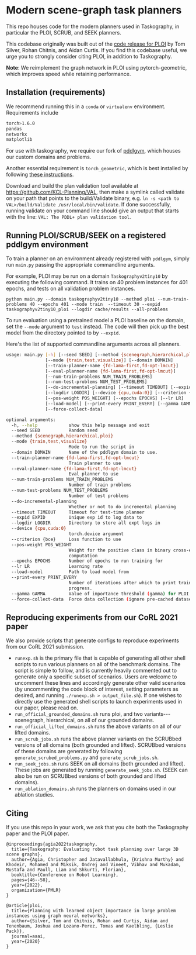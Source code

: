# Modern scene-graph task planners

This repo houses code for the modern planners used in Taskography, in particular the PLOI, SCRUB, and SEEK planners.

This codebase originally was built out of the [code release for PLOI](https://github.com/tomsilver/ploi) by Tom Silver, Rohan Chitnis, and Aidan Curtis. If you find this codebase useful, we urge you to strongly consider citing PLOI, in addition to Taskography.

**Note**: We reimplement the graph network in PLOI using pytorch-geometric, which improves speed while retaining performance.

## Installation (requirements)

We recommend running this in a `conda` or `virtualenv` environment. Requirements include
```sh
torch>1.6.0
pandas
networkx
matplotlib
```

For use with taskography, we require our fork of [pddlgym](https://github.com/taskography/pddlgym), which houses our custom domains and problems.

Another essential requirement is `torch_geometric`, which is best installed by following [these instructions](https://pytorch-geometric.readthedocs.io/en/latest/notes/installation.html).

Download and build the plan validation tool available at https://github.com/KCL-Planning/VAL, then make a symlink called validate on your path that points to the build/Validate binary, e.g. `ln -s <path to VAL>/build/Validate /usr/local/bin/validate`. If done successfully, running validate on your command line should give an output that starts with the line: `VAL: The PDDL+ plan validation tool`.


## Running PLOI/SCRUB/SEEK on a registered pddlgym environment

To train a planner on an environment already registered with `pddlgym`, simply run `main.py` passing the appropriate commandline arguments.

For example, PLOI may be run on a domain `Taskographyv2tiny10` by executing the following command. It trains on 40 problem instances for 401 epochs, and tests on all validation problem instances.
```
python main.py --domain taskographyv2tiny10 --method ploi --num-train-problems 40 --epochs 401 --mode train  --timeout 30 --expid taskographyv2tiny10_ploi --logdir cache/results --all-problems
```

To run evaluation using a pretrained model a PLOI baseline on the domain, set the `--mode` argument to `test` instead. The code will then pick up the best model from the directory pointed to by `--expid`.

Here's the list of supported commandline arguments across all planners.
```sh
usage: main.py [-h] [--seed SEED] [--method {scenegraph,hierarchical,ploi}]
               [--mode {train,test,visualize}] [--domain DOMAIN]
               [--train-planner-name {fd-lama-first,fd-opt-lmcut}]
               [--eval-planner-name {fd-lama-first,fd-opt-lmcut}]
               [--num-train-problems NUM_TRAIN_PROBLEMS]
               [--num-test-problems NUM_TEST_PROBLEMS]
               [--do-incremental-planning] [--timeout TIMEOUT] [--expid EXPID]
               [--logdir LOGDIR] [--device {cpu,cuda:0}] [--criterion {bce}]
               [--pos-weight POS_WEIGHT] [--epochs EPOCHS] [--lr LR]
               [--load-model] [--print-every PRINT_EVERY] [--gamma GAMMA]
               [--force-collect-data]

optional arguments:
  -h, --help            show this help message and exit
  --seed SEED           Random seed
  --method {scenegraph,hierarchical,ploi}
  --mode {train,test,visualize}
                        Mode to run the script in
  --domain DOMAIN       Name of the pddlgym domain to use.
  --train-planner-name {fd-lama-first,fd-opt-lmcut}
                        Train planner to use
  --eval-planner-name {fd-lama-first,fd-opt-lmcut}
                        Eval planner to use
  --num-train-problems NUM_TRAIN_PROBLEMS
                        Number of train problems
  --num-test-problems NUM_TEST_PROBLEMS
                        Number of test problems
  --do-incremental-planning
                        Whether or not to do incremental planning
  --timeout TIMEOUT     Timeout for test-time planner
  --expid EXPID         Unique exp id to log data to
  --logdir LOGDIR       Directory to store all expt logs in
  --device {cpu,cuda:0}
                        torch.device argument
  --criterion {bce}     Loss function to use
  --pos-weight POS_WEIGHT
                        Weight for the positive class in binary cross-entropy
                        computation
  --epochs EPOCHS       Number of epochs to run training for
  --lr LR               Learning rate
  --load-model          Path to load model from
  --print-every PRINT_EVERY
                        Number of iterations after which to print training
                        progress.
  --gamma GAMMA         Value of importance threshold (gamma) for PLOI.
  --force-collect-data  Force data collection (ignore pre-cached datasets).
```

## Reproducing experiments from our CoRL 2021 paper

We also provide scripts that generate configs to reproduce experiments from our CoRL 2021 submission.

* `runexp.sh` is the primary file that is capable of generating all other shell scripts to run various planners on all of the benchmark domains. The script is simple to follow, and is currently heavily commented out to generate only a specific subset of scenarios. Users are welcome to uncomment these lines and accordingly generate other valid scenarios (by uncommenting the code block of interest, setting parameters as desired, and running `./runexp.sh > output_file.sh`). If one wishes to directly use the generated shell scripts to launch experiments used in our paper, please read on.
* `run_official_grounded_domains.sh` runs ploi, and two variants---scenegraph, hierarchical, on all of our grounded domains.
* `run_official_lifted_domains.sh` runs the above variants on all of our lifted domains.
* `run_scrub_jobs.sh` runs the above planner variants on the SCRUBbed versions of all domains (both grounded and lifted). SCRUBbed versions of these domains are generated by following `generate_scrubed_problems.py` and `generate_scrub_jobs.sh`.
* `run_seek_jobs.sh` runs SEEK on all domains (both grounded and lifted). These jobs are generated by running `generate_seek_jobs.sh`. (SEEK can also be run on SCRUBbed versions of both grounded and lifted domains).
* `run_ablation_domains.sh` runs the planners on domains used in our ablation studies.


## Citing

If you use this repo in your work, we ask that you cite both the Taskography paper and the PLOI paper.

```
@inproceedings{agia2022taskography,
  title={Taskography: Evaluating robot task planning over large 3D scene graphs},
  author={Agia, Christopher and Jatavallabhula, {Krishna Murthy} and Khodeir, Mohamed and Miksik, Ondrej and Vineet, Vibhav and Mukadam, Mustafa and Paull, Liam and Shkurti, Florian},
  booktitle={Conference on Robot Learning},
  pages={46--58},
  year={2022},
  organization={PMLR}
}
```

```
@article{ploi,
  title={Planning with learned object importance in large problem instances using graph neural networks},
  author={Silver, Tom and Chitnis, Rohan and Curtis, Aidan and Tenenbaum, Joshua and Lozano-Perez, Tomas and Kaelbling, {Leslie Pack}},
  journal=aaai,
  year={2020}
}
```
